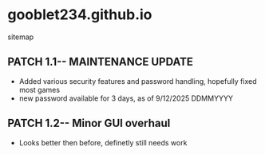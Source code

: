 # gooblet234.github.io
sitemap

## PATCH 1.1-- MAINTENANCE UPDATE
- Added various security features and password handling, hopefully fixed most games
- new password available for 3 days, as of 9/12/2025 DDMMYYYY

## PATCH 1.2-- Minor GUI overhaul
- Looks better then before, definetly still needs work
